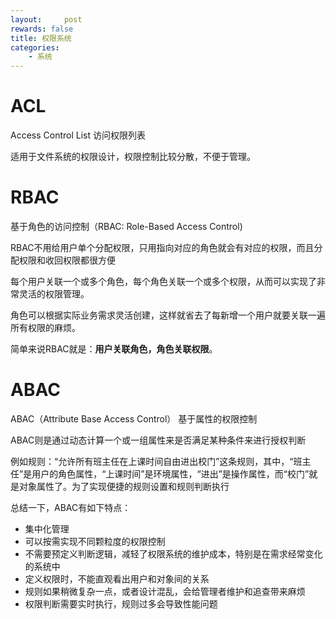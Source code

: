 ```yaml
---
layout:     post
rewards: false
title: 权限系统
categories:
    - 系统
---
```




# ACL

Access Control List 访问权限列表

适用于文件系统的权限设计，权限控制比较分散，不便于管理。

# RBAC

基于角色的访问控制（RBAC: Role-Based Access Control)

RBAC不用给用户单个分配权限，只用指向对应的角色就会有对应的权限，而且分配权限和收回权限都很方便



每个用户关联一个或多个角色，每个角色关联一个或多个权限，从而可以实现了非常灵活的权限管理。

角色可以根据实际业务需求灵活创建，这样就省去了每新增一个用户就要关联一遍所有权限的麻烦。



简单来说RBAC就是：**用户关联角色，角色关联权限**。



# ABAC

ABAC（Attribute Base Access Control） 基于属性的权限控制

ABAC则是通过动态计算一个或一组属性来是否满足某种条件来进行授权判断

例如规则：“允许所有班主任在上课时间自由进出校门”这条规则，其中，“班主任”是用户的角色属性，“上课时间”是环境属性，“进出”是操作属性，而“校门”就是对象属性了。为了实现便捷的规则设置和规则判断执行



总结一下，ABAC有如下特点：

- 集中化管理
- 可以按需实现不同颗粒度的权限控制
- 不需要预定义判断逻辑，减轻了权限系统的维护成本，特别是在需求经常变化的系统中
- 定义权限时，不能直观看出用户和对象间的关系
- 规则如果稍微复杂一点，或者设计混乱，会给管理者维护和追查带来麻烦
- 权限判断需要实时执行，规则过多会导致性能问题
